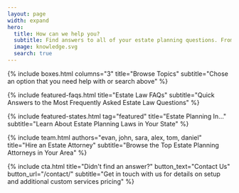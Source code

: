 ```yaml
---
layout: page
width: expand
hero:
  title: How can we help you?
  subtitle: Find answers to all of your estate planning questions. From estate law to probate, wills to trusts, to finding an estate planning attorney, EstateLawFAQS.com has you covered.
  image: knowledge.svg
  search: true
---
```


<!-- Boxes -->
{% include boxes.html columns="3" title="Browse Topics" subtitle="Chose an option that you need help with or search above" %}

<!-- Featured FAQs -->
{% include featured-faqs.html title="Estate Law FAQs" subtitle="Quick Answers to the Most Frequently Asked Estate Law Questions" %}

<!-- Estate Planning by State -->
{% include featured-states.html tag="featured" title="Estate Planning In..." subtitle="Learn About Estate Planning Laws in Your State" %}

<!-- Featured Estate Law Attorneys -->
{% include team.html authors="evan, john, sara, alex, tom, daniel" title="Hire an Estate Attorney" subtitle="Browse the Top Estate Planning Attorneys in Your Area" %}

<!-- CTA -->
{% include cta.html title="Didn't find an answer?" button_text="Contact Us" button_url="/contact/" subtitle="Get in touch with us for details on setup and additional custom services pricing" %}
